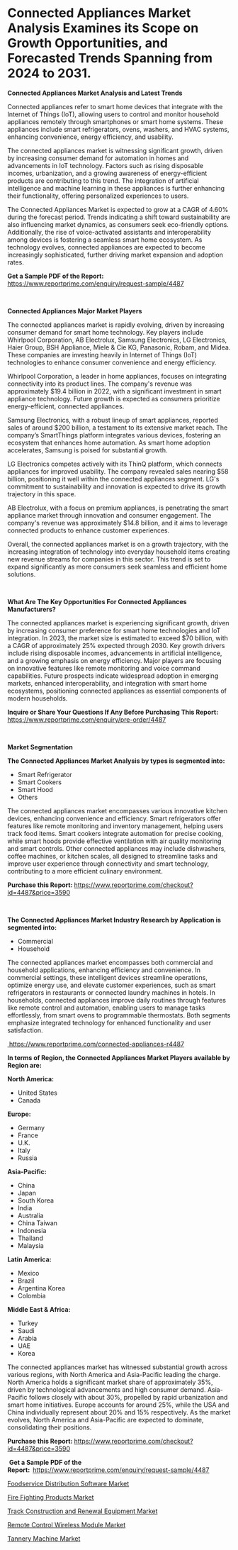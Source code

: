 <p><h1>Connected Appliances Market Analysis Examines its Scope on Growth Opportunities, and Forecasted Trends Spanning from 2024 to 2031.</h1></p><p><strong>Connected Appliances Market Analysis and Latest Trends</strong></p>
<p><p>Connected appliances refer to smart home devices that integrate with the Internet of Things (IoT), allowing users to control and monitor household appliances remotely through smartphones or smart home systems. These appliances include smart refrigerators, ovens, washers, and HVAC systems, enhancing convenience, energy efficiency, and usability.</p><p>The connected appliances market is witnessing significant growth, driven by increasing consumer demand for automation in homes and advancements in IoT technology. Factors such as rising disposable incomes, urbanization, and a growing awareness of energy-efficient products are contributing to this trend. The integration of artificial intelligence and machine learning in these appliances is further enhancing their functionality, offering personalized experiences to users.</p><p>The Connected Appliances Market is expected to grow at a CAGR of 4.60% during the forecast period. Trends indicating a shift toward sustainability are also influencing market dynamics, as consumers seek eco-friendly options. Additionally, the rise of voice-activated assistants and interoperability among devices is fostering a seamless smart home ecosystem. As technology evolves, connected appliances are expected to become increasingly sophisticated, further driving market expansion and adoption rates.</p></p>
<p><strong>Get a Sample PDF of the Report:&nbsp;</strong> <a href="https://www.reportprime.com/enquiry/request-sample/4487">https://www.reportprime.com/enquiry/request-sample/4487</a></p>
<p>&nbsp;</p>
<p><strong>Connected Appliances Major Market Players</strong></p>
<p><p>The connected appliances market is rapidly evolving, driven by increasing consumer demand for smart home technology. Key players include Whirlpool Corporation, AB Electrolux, Samsung Electronics, LG Electronics, Haier Group, BSH Appliance, Miele & Cie KG, Panasonic, Robam, and Midea. These companies are investing heavily in Internet of Things (IoT) technologies to enhance consumer convenience and energy efficiency.</p><p>Whirlpool Corporation, a leader in home appliances, focuses on integrating connectivity into its product lines. The company's revenue was approximately $19.4 billion in 2022, with a significant investment in smart appliance technology. Future growth is expected as consumers prioritize energy-efficient, connected appliances.</p><p>Samsung Electronics, with a robust lineup of smart appliances, reported sales of around $200 billion, a testament to its extensive market reach. The company’s SmartThings platform integrates various devices, fostering an ecosystem that enhances home automation. As smart home adoption accelerates, Samsung is poised for substantial growth.</p><p>LG Electronics competes actively with its ThinQ platform, which connects appliances for improved usability. The company revealed sales nearing $58 billion, positioning it well within the connected appliances segment. LG's commitment to sustainability and innovation is expected to drive its growth trajectory in this space.</p><p>AB Electrolux, with a focus on premium appliances, is penetrating the smart appliance market through innovation and consumer engagement. The company's revenue was approximately $14.8 billion, and it aims to leverage connected products to enhance customer experiences.</p><p>Overall, the connected appliances market is on a growth trajectory, with the increasing integration of technology into everyday household items creating new revenue streams for companies in this sector. This trend is set to expand significantly as more consumers seek seamless and efficient home solutions.</p></p>
<p>&nbsp;</p>
<p><strong>What Are The Key Opportunities For Connected Appliances Manufacturers?</strong></p>
<p><p>The connected appliances market is experiencing significant growth, driven by increasing consumer preference for smart home technologies and IoT integration. In 2023, the market size is estimated to exceed $70 billion, with a CAGR of approximately 25% expected through 2030. Key growth drivers include rising disposable incomes, advancements in artificial intelligence, and a growing emphasis on energy efficiency. Major players are focusing on innovative features like remote monitoring and voice command capabilities. Future prospects indicate widespread adoption in emerging markets, enhanced interoperability, and integration with smart home ecosystems, positioning connected appliances as essential components of modern households.</p></p>
<p><strong>Inquire or Share Your Questions If Any Before Purchasing This Report:</strong> <a href="https://www.reportprime.com/enquiry/pre-order/4487">https://www.reportprime.com/enquiry/pre-order/4487</a></p>
<p>&nbsp;</p>
<p><strong>Market Segmentation</strong></p>
<p><strong>The Connected Appliances Market Analysis by types is segmented into:</strong></p>
<p><ul><li>Smart Refrigerator</li><li>Smart Cookers</li><li>Smart Hood</li><li>Others</li></ul></p>
<p><p>The connected appliances market encompasses various innovative kitchen devices, enhancing convenience and efficiency. Smart refrigerators offer features like remote monitoring and inventory management, helping users track food items. Smart cookers integrate automation for precise cooking, while smart hoods provide effective ventilation with air quality monitoring and smart controls. Other connected appliances may include dishwashers, coffee machines, or kitchen scales, all designed to streamline tasks and improve user experience through connectivity and smart technology, contributing to a more efficient culinary environment.</p></p>
<p><strong>Purchase this Report:&nbsp;</strong><a href="https://www.reportprime.com/checkout?id=4487&price=3590">https://www.reportprime.com/checkout?id=4487&price=3590</a></p>
<p>&nbsp;</p>
<p><strong>The Connected Appliances Market Industry Research by Application is segmented into:</strong></p>
<p><ul><li>Commercial</li><li>Household</li></ul></p>
<p><p>The connected appliances market encompasses both commercial and household applications, enhancing efficiency and convenience. In commercial settings, these intelligent devices streamline operations, optimize energy use, and elevate customer experiences, such as smart refrigerators in restaurants or connected laundry machines in hotels. In households, connected appliances improve daily routines through features like remote control and automation, enabling users to manage tasks effortlessly, from smart ovens to programmable thermostats. Both segments emphasize integrated technology for enhanced functionality and user satisfaction.</p></p>
<p><a href="https://www.reportprime.com/connected-appliances-r4487">&nbsp;https://www.reportprime.com/connected-appliances-r4487</a></p>
<p><strong>In terms of Region, the Connected Appliances Market Players available by Region are:</strong></p>
<p>
    <p> <strong> North America: </strong>
        <ul>
            <li>United States</li>
            <li>Canada</li>
        </ul>
        </p> 
    <p> <strong> Europe: </strong>
        <ul>
            <li>Germany</li>
            <li>France</li>
            <li>U.K.</li>
            <li>Italy</li>
            <li>Russia</li>
        </ul>
        </p> 
    <p> <strong> Asia-Pacific: </strong>
        <ul>
            <li>China</li>
            <li>Japan</li>
            <li>South Korea</li>
            <li>India</li>
            <li>Australia</li>
            <li>China Taiwan</li>
            <li>Indonesia</li>
            <li>Thailand</li>
            <li>Malaysia</li>
        </ul>
        </p> 
    <p> <strong> Latin America: </strong>
        <ul>
            <li>Mexico</li>
            <li>Brazil</li>
            <li>Argentina Korea</li>
            <li>Colombia</li>
        </ul>
        </p> 
    <p> <strong> Middle East & Africa: </strong>
        <ul>
            <li>Turkey</li>
            <li>Saudi</li>
            <li>Arabia</li>
            <li>UAE</li>
            <li>Korea</li>
        </ul>
    </p>
    </p>
<p><p>The connected appliances market has witnessed substantial growth across various regions, with North America and Asia-Pacific leading the charge. North America holds a significant market share of approximately 35%, driven by technological advancements and high consumer demand. Asia-Pacific follows closely with about 30%, propelled by rapid urbanization and smart home initiatives. Europe accounts for around 25%, while the USA and China individually represent about 20% and 15% respectively. As the market evolves, North America and Asia-Pacific are expected to dominate, consolidating their positions.</p></p>
<p><strong>Purchase this Report: </strong><a href="https://www.reportprime.com/checkout?id=4487&price=3590">https://www.reportprime.com/checkout?id=4487&price=3590</a></p>
<p>&nbsp;<strong>Get a Sample PDF of the Report:&nbsp;&nbsp;</strong><a href="https://www.reportprime.com/enquiry/request-sample/4487">https://www.reportprime.com/enquiry/request-sample/4487</a></p>
<p><strong></strong></p>
<p><p><a href="https://issuu.com/reportprime-2/docs/foodservice-distribution-software-m_9bfbd055575a23">Foodservice Distribution Software Market</a></p><p><a href="https://www.linkedin.com/pulse/navigating-fire-fighting-products-market-expert-analysis-forecast-eo6gc?trackingId=Qx64JU3jSMalu%2FbtAzSmYw%3D%3D">Fire Fighting Products Market</a></p><p><a href="https://issuu.com/reportprime-2/docs/track-construction-and-renewal-equi_8b2f1c4d9e3197">Track Construction and Renewal Equipment Market</a></p><p><a href="https://github.com/AshrafKhan865/Market-Research-Report-List-1/blob/main/remote-control-wireless-module-market.md">Remote Control Wireless Module Market</a></p><p><a href="https://www.linkedin.com/pulse/global-tannery-machine-market-size-expected-experience-cagr-57ptc?trackingId=Pd5LznKDSBeO5f1MyH5%2BsQ%3D%3D">Tannery Machine Market</a></p></p>